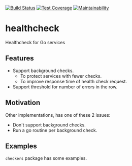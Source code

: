 [![Build Status](https://travis-ci.org/foadnh/healthcheck.svg?branch=master)](https://travis-ci.org/foadnh/healthcheck)
[![Test Coverage](https://api.codeclimate.com/v1/badges/544df3f8fcbde9d0c605/test_coverage)](https://codeclimate.com/github/foadnh/healthcheck/test_coverage)
[![Maintainability](https://api.codeclimate.com/v1/badges/544df3f8fcbde9d0c605/maintainability)](https://codeclimate.com/github/foadnh/healthcheck/maintainability)
# healthcheck
Healthcheck for Go services

## Features
- Support background checks.
  - To protect services with fewer checks.
  - To improve response time of health check request.
- Support threshold for number of errors in the row.

## Motivation
Other implementations, has one of these 2 issues:
- Don't support background checks.
- Run a go routine per background check.

## Examples
`checkers` package has some examples.
